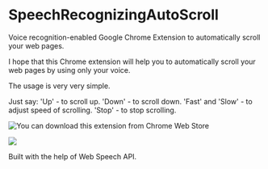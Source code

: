 # SpeechRecognizingAutoScroll
Voice recognition-enabled Google Chrome Extension to automatically scroll your web pages.

I hope that this Chrome extension will help you to automatically scroll your web pages by using only your voice.

The usage is very very simple. 

Just say:
'Up' - to scroll up.
'Down' - to scroll down.
'Fast' and 'Slow' - to adjust speed of scrolling.
'Stop' - to stop scrolling.


![You can download this extension from Chrome Web Store](https://chrome.google.com/webstore/detail/speech-recognition-for-au/jidbhlmffnlfikblembnphamjkjnjenl)


[![ ](https://img.youtube.com/vi/M938BKixRu4/0.jpg)](https://www.youtube.com/watch?v=M938BKixRu4)

Built with the help of  Web Speech API.
